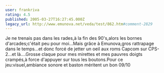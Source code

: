 ```yaml
---
user: frankriva
rating: 4.5
published: 2005-03-27T16:27:45.000Z
legacy_url: http://www.emunova.net/veda/test/862.htm#comment-2829
---
```

Je ne trenais pas dans les rades,à la fin des 90's,alors les bornes d'arcades;c'était peu pour moi...Mais grâce à Emunova,gros rattrapage dans le temps...et donc forcé de jetter un oeil aux roms Capcom sur CPS-2...et là....Grosse claque pour mes mirettes et mes pauvres doigts crampés,à force d'appuyer sur tous les boutons.Pour ce jeu:visuel,ambiance sonore et baston méritent un bon 09/10